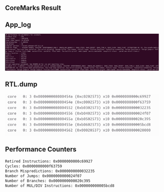 ## CoreMarks Result

## App_log
![alt text](Bimodal_applog.png)


 
## RTL.dump
![alt text](Bimodal_perf_counters.png)

## Performance Counters
```
Retired Instructions: 0x0000000000c69927
Cycles: 0x0000000000f63759
Branch Mispredictions: 0x0000000000032235
Number of Jumps: 0x0000000000024f07
Number of Branches: 0x0000000000020c395
Number of MUL/DIV Instructions: 0x000000000005bcd8
```